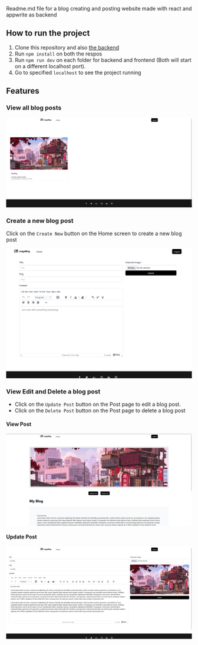 Readme.md file for a blog creating and posting website made with react and appwrite as backend

## How to run the project

1. Clone this repository and also <a href="https://github.com/AnubhavSinghChandel/megaBlog-Backend.git"> the backend</a>
2. Run `npm install` on both the respos
3. Run `npm run dev` on each folder for backend and frontend (Both will start on a different localhost port).
4. Go to specified `localhost` to see the project running

## Features

### View all blog posts

![alt](./project_screenshots/all_post.png)

### Create a new blog post

Click on the `Create New` button on the Home screen to create a new blog post

![alt](./project_screenshots/new_post.png)

### View Edit and Delete a blog post

- Click on the `Update Post` button on the Post page to edit a blog post.
- Click on the `Delete Post` button on the Post page to delete a blog post

#### View Post

![alt](./project_screenshots/delete_post.png)

#### Update Post

![alt](./project_screenshots/update_post.png)
